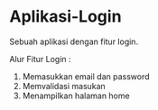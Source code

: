 # Aplikasi-Login
Sebuah aplikasi dengan fitur login.

Alur Fitur Login : 
1. Memasukkan email dan password
2. Memvalidasi masukan
3. Menampilkan halaman home
